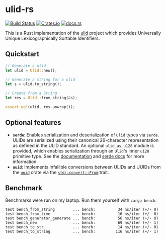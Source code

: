 # ulid-rs

[![Build Status](https://travis-ci.org/dylanhart/ulid-rs.svg?branch=master)](https://travis-ci.org/dylanhart/ulid-rs)
[![Crates.io](https://img.shields.io/crates/v/ulid.svg)](https://crates.io/crates/ulid)
[![docs.rs](https://docs.rs/ulid/badge.svg)](https://docs.rs/ulid)

This is a Rust implementation of the [ulid][ulid] project which provides
Universally Unique Lexicographically Sortable Identifiers.

## Quickstart

```rust
// Generate a ulid
let ulid = Ulid::new();

// Generate a string for a ulid
let s = ulid.to_string();

// Create from a String
let res = Ulid::from_string(&s);

assert_eq!(ulid, res.unwrap());
```

[ulid]: https://github.com/alizain/ulid

## Optional features

* **`serde`**: Enables serialization and deserialization of `Ulid` types via `serde`. ULIDs are serialized using their canonical 26-character representation as defined in the ULID standard. An optional `ulid_as_u128` module is provided, which enables serialization through an `Ulid`'s inner `u128` primitive type. See the [documentation](https://docs.rs/ulid/latest/ulid/serde/index.html) and [serde docs](https://serde.rs/field-attrs.html#with) for more information.
* **`uuid`**: Implements infallible conversions between ULIDs and UUIDs from the [`uuid`](https://github.com/uuid-rs/uuid) crate via the [`std::convert::From`](https://doc.rust-lang.org/std/convert/trait.From.html) trait.

## Benchmark

Benchmarks were run on my laptop. Run them yourself with `cargo bench`.

```
test bench_from_string        ... bench:          34 ns/iter (+/- 0)
test bench_from_time          ... bench:          16 ns/iter (+/- 0)
test bench_generator_generate ... bench:          56 ns/iter (+/- 0)
test bench_new                ... bench:          69 ns/iter (+/- 1)
test bench_to_str             ... bench:          14 ns/iter (+/- 0)
test bench_to_string          ... bench:         116 ns/iter (+/- 1)
```

